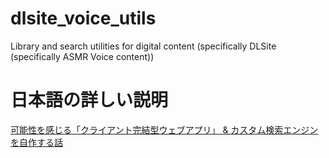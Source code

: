 # dlsite_voice_utils

Library and search utilities for digital content (specifically DLSite (specifically ASMR Voice content))

# 日本語の詳しい説明

[可能性を感じる「クライアント完結型ウェブアプリ」 & カスタム検索エンジンを自作する話](https://chienomi.org/articles/devel/202305-dlsite-voice-viewer.html)

